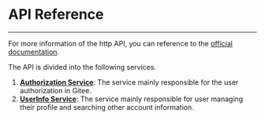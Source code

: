 # API Reference

---

For more information of the http API, you can reference to the [official documentation](https://gitee.com/api/v5/swagger).

The API is divided into the following services.

1. **[Authorization Service](./authorization.md)**: The service mainly responsible for the user authorization in Gitee.
2. **[UserInfo Service](./userInfo.md)**: The service mainly responsible for user managing their profile and searching other account information.